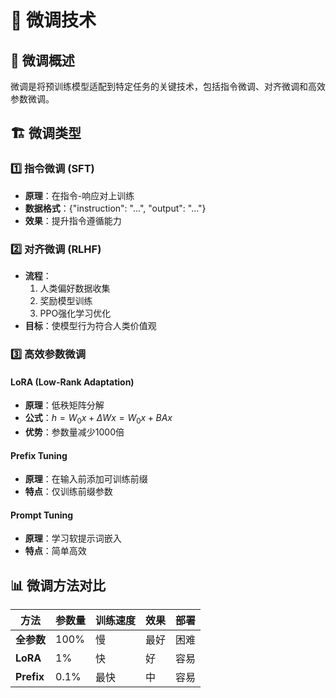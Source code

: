 # 🔧 微调技术

## 🎯 微调概述
微调是将预训练模型适配到特定任务的关键技术，包括指令微调、对齐微调和高效参数微调。

## 🏗️ 微调类型

### 1️⃣ 指令微调 (SFT)
- **原理**：在指令-响应对上训练
- **数据格式**：{"instruction": "...", "output": "..."}
- **效果**：提升指令遵循能力

### 2️⃣ 对齐微调 (RLHF)
- **流程**：
  1. 人类偏好数据收集
  2. 奖励模型训练
  3. PPO强化学习优化
- **目标**：使模型行为符合人类价值观

### 3️⃣ 高效参数微调

#### LoRA (Low-Rank Adaptation)
- **原理**：低秩矩阵分解
- **公式**：$h = W_0x + \Delta Wx = W_0x + BAx$
- **优势**：参数量减少1000倍

#### Prefix Tuning
- **原理**：在输入前添加可训练前缀
- **特点**：仅训练前缀参数

#### Prompt Tuning
- **原理**：学习软提示词嵌入
- **特点**：简单高效

## 📊 微调方法对比
| 方法 | 参数量 | 训练速度 | 效果 | 部署 |
|---|---|---|---|---|
| **全参数** | 100% | 慢 | 最好 | 困难 |
| **LoRA** | 1% | 快 | 好 | 容易 |
| **Prefix** | 0.1% | 最快 | 中 | 容易 |